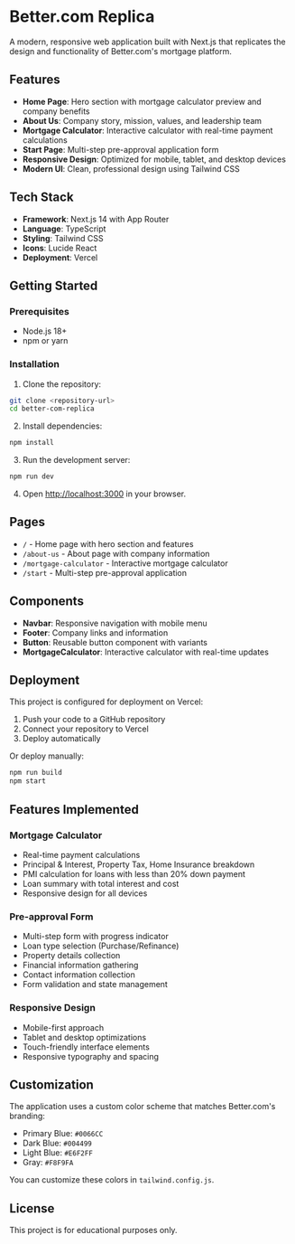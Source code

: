 # Better.com Replica

A modern, responsive web application built with Next.js that replicates the design and functionality of Better.com's mortgage platform.

## Features

- **Home Page**: Hero section with mortgage calculator preview and company benefits
- **About Us**: Company story, mission, values, and leadership team
- **Mortgage Calculator**: Interactive calculator with real-time payment calculations
- **Start Page**: Multi-step pre-approval application form
- **Responsive Design**: Optimized for mobile, tablet, and desktop devices
- **Modern UI**: Clean, professional design using Tailwind CSS

## Tech Stack

- **Framework**: Next.js 14 with App Router
- **Language**: TypeScript
- **Styling**: Tailwind CSS
- **Icons**: Lucide React
- **Deployment**: Vercel

## Getting Started

### Prerequisites

- Node.js 18+ 
- npm or yarn

### Installation

1. Clone the repository:
```bash
git clone <repository-url>
cd better-com-replica
```

2. Install dependencies:
```bash
npm install
```

3. Run the development server:
```bash
npm run dev
```

4. Open [http://localhost:3000](http://localhost:3000) in your browser.

## Pages

- `/` - Home page with hero section and features
- `/about-us` - About page with company information
- `/mortgage-calculator` - Interactive mortgage calculator
- `/start` - Multi-step pre-approval application

## Components

- **Navbar**: Responsive navigation with mobile menu
- **Footer**: Company links and information
- **Button**: Reusable button component with variants
- **MortgageCalculator**: Interactive calculator with real-time updates

## Deployment

This project is configured for deployment on Vercel:

1. Push your code to a GitHub repository
2. Connect your repository to Vercel
3. Deploy automatically

Or deploy manually:

```bash
npm run build
npm start
```

## Features Implemented

### Mortgage Calculator
- Real-time payment calculations
- Principal & Interest, Property Tax, Home Insurance breakdown
- PMI calculation for loans with less than 20% down payment
- Loan summary with total interest and cost
- Responsive design for all devices

### Pre-approval Form
- Multi-step form with progress indicator
- Loan type selection (Purchase/Refinance)
- Property details collection
- Financial information gathering
- Contact information collection
- Form validation and state management

### Responsive Design
- Mobile-first approach
- Tablet and desktop optimizations
- Touch-friendly interface elements
- Responsive typography and spacing

## Customization

The application uses a custom color scheme that matches Better.com's branding:

- Primary Blue: `#0066CC`
- Dark Blue: `#004499`
- Light Blue: `#E6F2FF`
- Gray: `#F8F9FA`

You can customize these colors in `tailwind.config.js`.

## License

This project is for educational purposes only.

